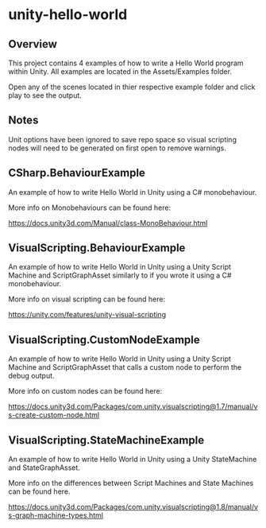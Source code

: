 # unity-hello-world

## Overview

This project contains 4 examples of how to write a Hello World program within Unity. All examples are located in the Assets/Examples folder.

Open any of the scenes located in thier respective example folder and click play to see the output.

## Notes

Unit options have been ignored to save repo space so visual scripting nodes will need to be generated on first open to remove warnings.

## CSharp.BehaviourExample

An example of how to write Hello World in Unity using a C# monobehaviour.

More info on Monobehaviours can be found here:

https://docs.unity3d.com/Manual/class-MonoBehaviour.html

## VisualScripting.BehaviourExample

An example of how to write Hello World in Unity using a Unity Script Machine and ScriptGraphAsset similarly to if you wrote it using a C# monobehaviour.

More info on visual scripting can be found here:

https://unity.com/features/unity-visual-scripting

## VisualScripting.CustomNodeExample

An example of how to write Hello World in Unity using a Unity Script Machine and ScriptGraphAsset that calls a custom node to perform the debug output.

More info on custom nodes can be found here:

https://docs.unity3d.com/Packages/com.unity.visualscripting@1.7/manual/vs-create-custom-node.html

## VisualScripting.StateMachineExample

An example of how to write Hello World in Unity using a Unity StateMachine and StateGraphAsset.

More info on the differences between Script Machines and State Machines can be found here.

https://docs.unity3d.com/Packages/com.unity.visualscripting@1.8/manual/vs-graph-machine-types.html